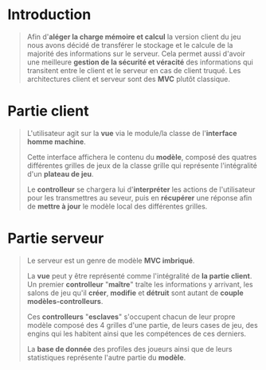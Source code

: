 # Introduction

> Afin d'**aléger la charge mémoire et calcul** la version client du jeu nous avons décidé de transférer le stockage et le calcule de la majorité des informations sur le serveur.
> Cela permet aussi d'avoir une meilleure **gestion de la sécurité et véracité** des informations qui transitent entre le client et le serveur en cas de client truqué.
> Les architectures client et serveur sont des **MVC** plutôt classique.

# Partie client

> L'utilisateur agit sur la **vue** via le module/la classe de l'**interface homme machine**.
>
> Cette interface affichera le contenu du **modèle**, composé des quatres différentes grilles de jeux de la classe grille qui représente l'intégralité d'un **plateau de jeu**.
>
> Le **controlleur** se chargera lui d'**interpréter** les actions de l'utilisateur pour les transmettres au seveur, puis en **récupérer** une réponse afin de **mettre à jour** le modèle local des différentes grilles.

# Partie serveur

> Le serveur est un genre de modèle **MVC imbriqué**. 
>
> La **vue** peut y être représenté comme l'intégralité de **la partie client**.
> Un premier **controlleur** "**maître**" traîte les informations y arrivant, les salons de jeu qu'il **créer**, **modifie** et **détruit** sont autant de **couple modèles-controlleurs**.
>
> Ces **controlleurs** "**esclaves**" s'occupent chacun de leur propre modèle composé des 4 grilles d'une partie, de leurs cases de jeu, des engins qui les habitent ainsi que les compétences de ces derniers.
>
> La **base de donnée** des profiles des joueurs ainsi que de leurs statistiques représente l'autre partie du **modèle**.